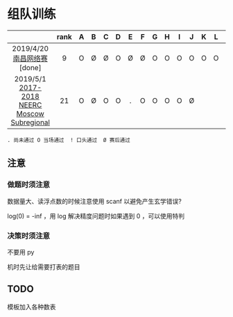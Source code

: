 # 组队训练

|                                          | rank |  A   |  B   |  C   |  D   |  E   |  F   |  G   |  H   |  I   |  J   |  K   |  L   |  M   |
| :--------------------------------------: | :--: | :--: | :--: | :--: | :--: | :--: | :--: | :--: | :--: | :--: | :--: | :--: | :--: | :--: |
| 2019/4/20 [南昌网络赛](https://www.jisuanke.com/contest/2290?view=challengesteam353@nanchang.icpc9fKu8jHv)[done] |  9   |  O   |  Ø   |  Ø   |  O   |  Ø   |  Ø   |  O   |  O   |  O   |  O   |  O   |  O   |  O   |
| 2019/5/1 [2017-2018 NEERC Moscow Subregional](https://codeforces.com/group/aUVPeyEnI2/contest/243685) |  21  |  O   |  Ø   |  O   |  O   |  .   |  O   |  O   |  O   |  O   |  Ø   |      |      |      |

`. 尚未通过 O 当场通过  ! 口头通过  Ø 赛后通过`

## 注意

### 做题时须注意

数据量大、读浮点数的时候注意使用 scanf 以避免产生玄学错误?

log(0)  = -inf ，用 log 解决精度问题时如果遇到 0 ，可以使用特判

### 决策时须注意

不要用 py

机时先让给需要打表的题目

## TODO

模板加入各种数表
